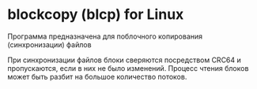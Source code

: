 # blockcopy (blcp) for Linux
Программа предназначена для поблочного копирования (синхронизации) файлов

При синхронизации файлов блоки сверяются посредством CRC64 и пропускаются, если в них не было изменений.
Процесс чтения блоков может быть разбит на большое количество потоков.
